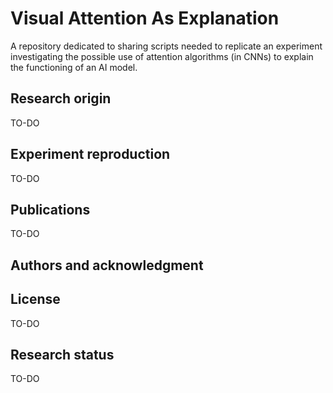 # Visual Attention As Explanation
A repository dedicated to sharing scripts needed to replicate an experiment investigating the possible use of attention algorithms (in CNNs) to explain the functioning of an AI model.

## Research origin
TO-DO

## Experiment reproduction
TO-DO

## Publications
TO-DO

## Authors and acknowledgment

## License
TO-DO

## Research status
TO-DO
